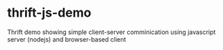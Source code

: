 thrift-js-demo
==============

Thrift demo showing simple client-server comminication using javascript server (nodejs) and browser-based client

